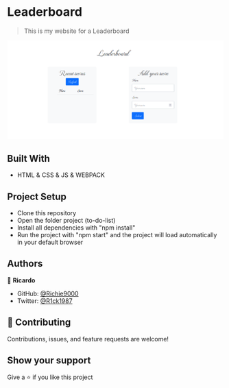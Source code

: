 # Leaderboard

> This is my website for a Leaderboard

![screenshot](./src/img/leadboard.png)

## Built With

- HTML & CSS & JS & WEBPACK

## Project Setup

- Clone this repository
- Open the folder project (to-do-list)
- Install all dependencies with "npm install"
- Run the project with "npm start" and the project will load automatically in your default browser

## Authors

👤 **Ricardo**

- GitHub: [@Richie9000](https://github.com/Richie9000)
- Twitter: [@R1ck1987](https://twitter.com/R1ck1987")

## 🤝 Contributing

Contributions, issues, and feature requests are welcome!

## Show your support

Give a ⭐️ if you like this project

